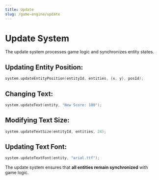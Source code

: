```yaml
---
title: Update
slug: /game-engine/update
---
```


# Update System

The update system processes game logic and synchronizes entity states.

## Updating Entity Position:

```cpp
system.updateEntityPosition(entityId, entities, {x, y}, posId);
```

## Changing Text:

```cpp
system.updateText(entity, "New Score: 100");
```

## Modifying Text Size:

```cpp
system.updateTextSize(entityId, entities, 24);
```

## Updating Text Font:

```cpp
system.updateTextFont(entity, "arial.ttf");
```

The update system ensures that **all entities remain synchronized** with game logic.

